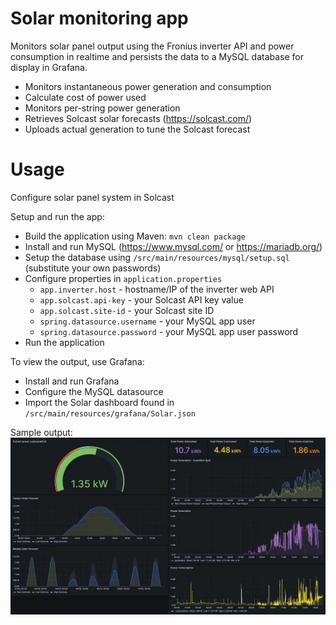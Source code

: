 # Solar monitoring app
Monitors solar panel output using the Fronius inverter API and power consumption in realtime and 
persists the data to a MySQL database for display in Grafana.

* Monitors instantaneous power generation and consumption
* Calculate cost of power used
* Monitors per-string power generation
* Retrieves Solcast solar forecasts (https://solcast.com/)
* Uploads actual generation to tune the Solcast forecast

# Usage
Configure solar panel system in Solcast

Setup and run the app:
* Build the application using Maven: `mvn clean package`
* Install and run MySQL (https://www.mysql.com/ or https://mariadb.org/)
* Setup the database using `/src/main/resources/mysql/setup.sql` (substitute your own passwords)
* Configure properties in `application.properties`
  * `app.inverter.host` - hostname/IP of the inverter web API
  * `app.solcast.api-key` - your Solcast API key value
  * `app.solcast.site-id` - your Solcast site ID
  * `spring.datasource.username` - your MySQL app user
  * `spring.datasource.password` - your MySQL app user password
* Run the application

To view the output, use Grafana:
* Install and run Grafana
* Configure the MySQL datasource
* Import the Solar dashboard found in `/src/main/resources/grafana/Solar.json`

Sample output:
![Grafana dashboard](grafana-dashboard-hd.webp)